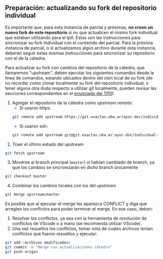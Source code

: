 
## Preparación: actualizando su fork del repositorio individual
Es importante que, para esta instancia de parcial y próximas, **no creen un nuevo fork de este repositorio** si no que actualicen el mismo fork individual que estaban utilizando para el tp0.
Estas son las instrucciones para sincronizar su fork individual con el contenido del parcial.
Para la próxima instancia de parcial, o si actualizamos algún archivo durante esta instancia, deberán seguir estas mismas instrucciones para sincronizar su repositorio con el de la cátedra.

Para actualizar su fork con cambios del repositorio de la cátedra, que llamaremos "upstream", deben ejecutar los siguientes comandos desde la línea de comandos, estando ubicados dentro del clon local de su fork (de no recordar como clonar localmente su fork del repositorio individual, o tener alguna otra duda respecto a utilizar git localmente, pueden revisar las secciones correspondientes en el [enunciado del TP0](https://git.exactas.uba.ar/ayoc-doc/individual-2c2024/-/blob/master/tp0/README.md#clonando-el-repo)):

1. Agregar el repositorio de la cátedra como *upstream* remoto:
   - Si usaron https:
	```sh
	git remote add upstream https://git.exactas.uba.ar/ayoc-doc/individual-<id_cuatrimestre>.git
	```
   - Si usaron ssh:
	```sh
	git remote add upstream git@git.exactas.uba.ar:ayoc-doc/individual-<id_cuatrimestre>.git
	```
2. Traer el último estado del upstream
```sh
git fetch upstream
```
3. Moverse al branch principal (`master`) si habían cambiado de branch, ya que los cambios se sincronizarán en dicho branch únicamente
```sh
git checkout master
```
4. Combinar los cambios locales con los del *upstream*
```sh
git merge upstream/master
```

Es posible que al ejecutar el merge les aparezca CONFLICT y diga que arreglen los conflictos para poder terminar el merge.
En ese caso, deben:
1. Resolver los conflictos, ya sea con la herramienta de resolución de conflictos de VScode o a mano (se recomienda utilizar VScode).
2. Una vez resueltos los conflictos, tomar nota de cuales archivos tenían conflictos que fueron resueltos y ejecutar:
```sh
git add <archivos modificados>
git commit -m "Merge con actualizaciones cátedra"
git push origin
```
